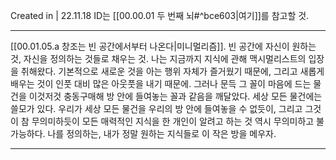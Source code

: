 Created in | 22.11.18
ID는 [[00.00.01 두 번째 뇌#^bce603|여기]]를 참고할 것.

---
[[00.01.05.a 창조는 빈 공간에서부터 나온다|미니멀리즘]]. 빈 공간에 자신이 원하는 것, 자신을 정의하는 것들로 채우는 것.
나는 지금까지 지식에 관해 맥시멀리스트의 입장을 취해왔다. 기본적으로 새로운 것을 아는 행위 자체가 즐거웠기 때문에, 그리고 새롭게 배우는 것이 인풋 대비 많은 아웃풋을 내기 때문에.
그러나 문득 그 꼴이 마음에 드는 물건을 이것저것 충동구매해 방 안에 들여놓는 꼴과 같음을 깨달았다. 세상 모든 물건에는 쓸모가 있다. 우리가 세상 모든 물건을 우리의 방 안에 들여놓을 수 없듯이, 그리고 그것이 참 무의미하듯이 모든 매력적인 지식을 한 개인이 알려고 하는 것 역시 무의미하고 불가능하다. 
나를 정의하는, 내가 정말 원하는 지식들로 이 작은 방을 메우자.



---
